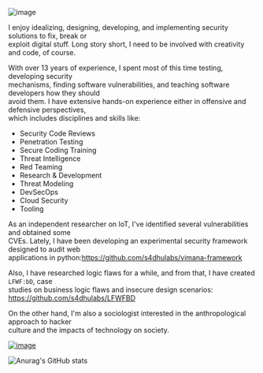 
<!---
s4dhulabs/s4dhulabs is a ✨ special ✨ repository because its `README.md` (this file) appears on your GitHub profile.
You can click the Preview link to take a look at your changes.
--->

![image](https://user-images.githubusercontent.com/89562876/191154424-6f1c4b34-a181-4031-bcb3-67146ab853fd.png)

I enjoy idealizing, designing, developing, and implementing security solutions to fix, break or<br>
exploit digital stuff. Long story short, I need to be involved with creativity and code, of course.<br>

With over 13 years of experience, I spent most of this time testing, developing security<br>
mechanisms, finding software vulnerabilities, and teaching software developers how they should<br>
avoid them. I have extensive hands-on experience either in offensive and defensive perspectives,<br>
which includes disciplines and skills like:<br>

* Security Code Reviews 
* Penetration Testing 
* Secure Coding Training
* Threat Intelligence 
* Red Teaming
* Research & Development
* Threat Modeling
* DevSecOps 
* Cloud Security 
* Tooling 

As an independent researcher on IoT, I've identified several vulnerabilities and obtained some<br>
CVEs.  Lately, I have been developing an experimental security framework designed to audit web<br>
applications in python:https://github.com/s4dhulabs/vimana-framework<br>

Also, I have researched logic flaws for a while, and from that, I have created `LFWF:bD`, case<br>
studies on business logic flaws and insecure design scenarios:<br> 
https://github.com/s4dhulabs/LFWFBD<br>

On the other hand, I'm also a sociologist interested in the anthropological approach to hacker<br>
culture and the impacts of technology on society.<br>

[![image](https://img.shields.io/badge/LinkedIn-0077B5?style=for-the-badge&logo=linkedin&logoColor=white)](https://www.linkedin.com/in/glayssontomaz)



![Anurag's GitHub stats](https://github-readme-stats.vercel.app/api?username=s4dhulabs&show_icons=true&theme=dark)








